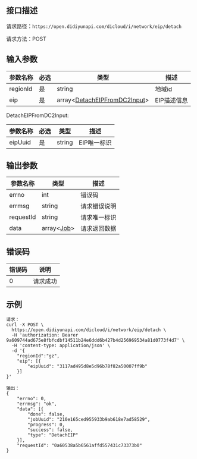 ## 接口描述
请求路径：`https://open.didiyunapi.com/dicloud/i/network/eip/detach`

请求方法：POST
## 输入参数
|参数名称 | 必选 | 类型 | 描述|
|--------|-----|-----|-----|
| regionId | 是 | string | 地域id |
|eip     | 是 | array<[DetachEIPFromDC2Input](#DetachEIPFromDC2Input)>   |EIP描述信息  |

<span id="DetachEIPFromDC2Input"></span>
DetachEIPFromDC2Input:

|参数名称 | 必选 | 类型 | 描述|
|--------|-----|-----|-----|
|eipUuid  | 是 |string   |EIP唯一标识 |

## 输出参数
|参数名称  | 类型 | 描述|
|--------|-----|-----|
|errno | int  |错误码 |
|errmsg|string|请求错误说明	|
|requestId |string|请求唯一标识 |
|data | array<[Job](/static/docs-content/products/通用响应结构.md#Job)>	 | 请求返回数据| 


## 错误码
|错误码 | 说明    |
|------|--------|
| 0    | 请求成功  |

## 示例

```
请求：
curl -X POST \
  https://open.didiyunapi.com/dicloud/i/network/eip/detach \
  -H 'authorization: Bearer 9a609744ad675e8fbfcdbf14511b24e6ddd6b427b4d256969534a81d0773f4d7' \
  -H 'content-type: application/json' \
  -d '{
	"regionId":"gz",
	"eip": [{
		"eipUuid": "3117ad495d8e5d96b78f82a50007ff9b"
	}]
}'

输出：
{
	"errno": 0,
	"errmsg": "ok",
	"data": [{
		"done": false,
		"jobUuid": "210e165ced955933b9ab618e7ad58529",
		"progress": 0,
		"success": false,
		"type": "DetachEIP"
	}],
	"requestId": "0a60538a5b6561affd557431c73373b0"
}
```